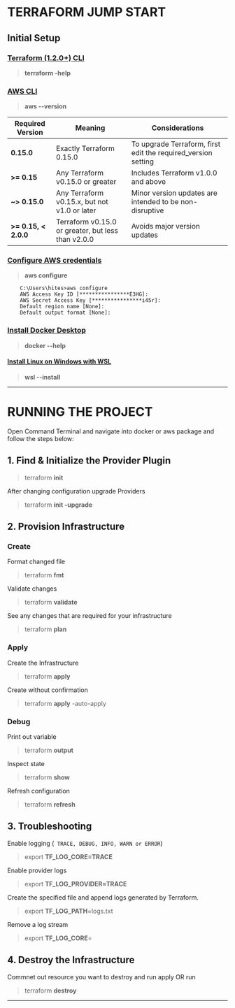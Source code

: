 # TERRAFORM JUMP START
## Initial Setup

### [Terraform (1.2.0+) CLI](https://developer.hashicorp.com/terraform/tutorials/aws-get-started/install-cli) 

> **terraform -help**

### [AWS CLI](https://docs.aws.amazon.com/cli/latest/userguide/getting-started-install.html)
> **aws --version**


| Required Version     | Meaning                                            | Considerations                                                |
| -------------------- | -------------------------------------------------- | ------------------------------------------------------------- |
| **0.15.0**           | Exactly Terraform 0.15.0                           | To upgrade Terraform, first edit the required_version setting |
| **>= 0.15**          | Any Terraform v0.15.0 or greater                   | Includes Terraform v1.0.0 and above                           |
| **~> 0.15.0**        | Any Terraform v0.15.x, but not v1.0 or later       | Minor version updates are intended to be non-disruptive       |
| **>= 0.15, < 2.0.0** | Terraform v0.15.0 or greater, but less than v2.0.0 | Avoids major version updates                                  |

### [Configure AWS credentials](https://docs.aws.amazon.com/cli/latest/userguide/cli-configure-files.html) 
> **aws configure**

        C:\Users\hites>aws configure
        AWS Access Key ID [****************E3HG]:
        AWS Secret Access Key [****************i45r]:
        Default region name [None]:
        Default output format [None]:



### [Install Docker Desktop](https://docs.docker.com/desktop/install/windows-install/)
> **docker --help**

#### [Install Linux on Windows with WSL](https://learn.microsoft.com/en-us/windows/wsl/install)
> **wsl --install**

----
# RUNNING THE PROJECT

Open Command Terminal and navigate into docker or aws package and follow  the steps below:
 
## 1. Find & Initialize the Provider Plugin
 > terraform **init**

After changing configuration upgrade Providers
 > terraform **init -upgrade**

## 2. Provision Infrastructure

### Create
Format changed file
 > terraform **fmt**

Validate changes
> terraform **validate**

See any changes that are required for your infrastructure
> terraform **plan**


###  Apply
Create the Infrastructure
> terraform **apply**

Create without confirmation
> terraform **apply** -auto-apply


### Debug
Print out variable
> terraform **output**

Inspect state
> terraform **show**

Refresh configuration
> terraform **refresh**

## 3. Troubleshooting

Enable logging (`` TRACE, DEBUG, INFO, WARN or ERROR``)

> export **TF_LOG_CORE=TRACE**

Enable provider logs 
> export **TF_LOG_PROVIDER=TRACE**

 Create the specified file and append logs generated by Terraform.
> export **TF_LOG_PATH**=logs.txt

Remove a log stream
> export **TF_LOG_CORE**=

## 4. Destroy the Infrastructure

Commnet out resource you want to destroy and run apply OR run

 > terraform **destroy**

 ----
 





